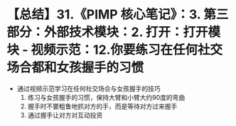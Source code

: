 # 【总结】31.《PIMP 核心笔记》：3. 第三部分：外部技术模块：2. 打开：打开模块 - 视频示范：12.你要练习在任何社交场合都和女孩握手的习惯

-   通过视频示范学习在任何社交场合与女孩握手的技巧
    1.  练习与女孩握手的习惯，保持大臂和小臂大约90度的弯曲
    2.  握手时不要粗鲁地抓对方的手，而是等待对方过来握手
    3.  通过握手让对方对互动投资